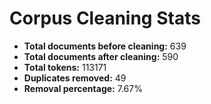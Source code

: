 # Corpus Cleaning Stats

- **Total documents before cleaning:** 639
- **Total documents after cleaning:** 590
- **Total tokens:** 113171
- **Duplicates removed:** 49
- **Removal percentage:** 7.67%
